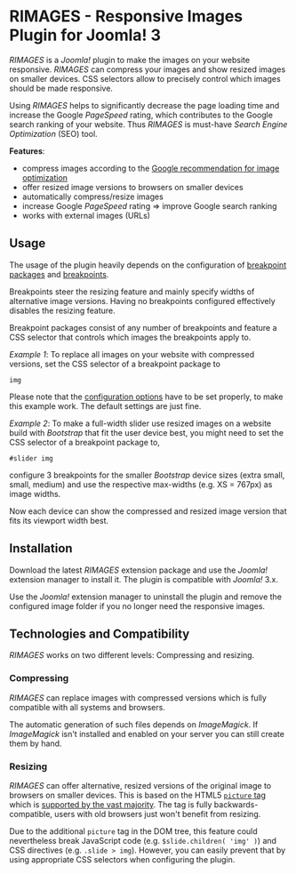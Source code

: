 # RIMAGES - Responsive Images Plugin for Joomla! 3

*RIMAGES* is a *Joomla!* plugin to make the images on your website responsive.
*RIMAGES* can compress your images and show resized images on smaller devices.
CSS selectors allow to precisely control which images should be made responsive.

Using *RIMAGES* helps to significantly decrease the page loading time and increase the Google *PageSpeed* rating, which contributes to the Google search ranking of your website.
Thus *RIMAGES* is must-have *Search Engine Optimization* (SEO) tool.

**Features**:

* compress images according to the [Google recommendation for image optimization](https://developers.google.com/speed/docs/insights/OptimizeImages)
* offer resized image versions to browsers on smaller devices
* automatically compress/resize images
* increase Google *PageSpeed* rating => improve Google search ranking
* works with external images (URLs)

## Usage

The usage of the plugin heavily depends on the configuration of [breakpoint packages](#breakpoint-packages) and [breakpoints](#breakpoints).

Breakpoints steer the resizing feature and mainly specify widths of alternative image versions.
Having no breakpoints configured effectively disables the resizing feature.

Breakpoint packages consist of any number of breakpoints and feature a CSS selector that controls which images the breakpoints apply to.

*Example 1*: To replace all images on your website with compressed versions, set the CSS selector of a breakpoint package to

    img

Please note that the [configuration options](#options) have to be set properly, to make this example work.
The default settings are just fine.

*Example 2*: To make a full-width slider use resized images on a website build with *Bootstrap* that fit the user device best, you might need to set the CSS selector of a breakpoint package to,

    #slider img

configure 3 breakpoints for the smaller *Bootstrap* device sizes (extra small, small, medium) and use the respective max-widths (e.g. XS = 767px) as image widths.

Now each device can show the compressed and resized image version that fits its viewport width best.

## Installation

Download the latest *RIMAGES* extension package and use the *Joomla!* extension manager to install it.
The plugin is compatible with *Joomla!* 3.x.

Use the *Joomla!* extension manager to uninstall the plugin and remove the configured image folder if you no longer need the responsive images.

## Technologies and Compatibility

*RIMAGES* works on two different levels: Compressing and resizing.

### Compressing

*RIMAGES* can replace images with compressed versions which is fully compatible with all systems and browsers.

The automatic generation of such files depends on *ImageMagick*.
If *ImageMagick* isn't installed and enabled on your server you can still create them by hand.

### Resizing

*RIMAGES* can offer alternative, resized versions of the original image to browsers on smaller devices.
This is based on the HTML5 [`picture` tag](https://www.w3schools.com/tags/tag_picture.asp) which is [supported by the vast majority](https://caniuse.com/#feat=picture).
The tag is fully backwards-compatible, users with old browsers just won't benefit from resizing.

Due to the additional `picture` tag in the DOM tree, this feature could nevertheless break JavaScript code (e.g. `$slide.children( 'img' )`) and CSS directives (e.g. `.slide > img`).
However, you can easily prevent that by using appropriate CSS selectors when configuring the plugin.
